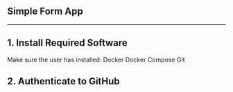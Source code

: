 ## Simple Form App
-----------------------------------------------------------------
## 1. Install Required Software

Make sure the user has installed:
Docker
Docker Compose
Git
## 2. Authenticate to GitHub
